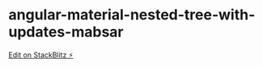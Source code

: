 # angular-material-nested-tree-with-updates-mabsar

[Edit on StackBlitz ⚡️](https://stackblitz.com/edit/angular-material-nested-tree-with-updates-mabsar)